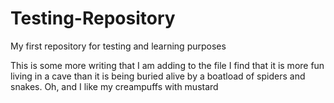 # Testing-Repository
My first repository for testing and learning purposes

This is some more writing that I am adding to the file
I find that it is more fun living in a cave than it is being buried alive by a boatload of spiders and snakes.
Oh, and I like my creampuffs with mustard

